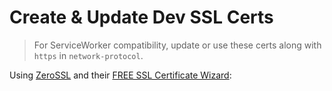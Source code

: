 # Create & Update Dev SSL Certs
> For ServiceWorker compatibility, update or use these certs along with `https` in `network-protocol`.

Using [ZeroSSL](https://zerossl.com/free-ssl) and their [FREE SSL Certificate Wizard](https://zerossl.com/free-ssl/#crt):
